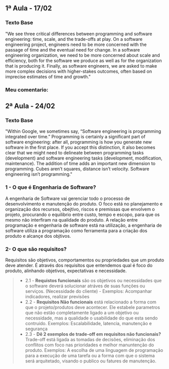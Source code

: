 ## 1ª Aula - 17/02
### Texto Base
"We see three critical differences between programming and software engineering: time, scale, and the trade-offs at play. On a software engineering project, engineers need to be more concerned with the passage of time and the eventual need for change. In a software engineering organization, we need to be more concerned about scale and efficiency, both for the software we produce as well as for the organization that is producing it. Finally, as software engineers, we are asked to make more complex decisions with higher-stakes outcomes, often based on imprecise estimates of time and growth."

### Meu comentario:

## 2ª Aula - 24/02
### Texto Base
"Within Google, we sometimes say, “Software engineering is programming integrated over time.” Programming is certainly a significant part of software engineering: after all, programming is how you generate new software in the first place. If you accept this distinction, it also becomes clear that we might need to delineate between programming tasks (development) and software engineering tasks (development, modification, maintenance). The addition of time adds an important new dimension to programming. Cubes aren’t squares, distance isn’t velocity. Software engineering isn’t programming."


### 1 - O que é Engenharia de Software? 
A engenharia de Software vai gerenciar todo o processo de desenvolvimento e manutenção do produto. O foco está no planejamento e organização dos recursos, obejtivo, riscos e premissas que envolvem o projeto, procurando o equilibrio entre custo, tempo e escopo, para que os mesmo não interfiram na qualidade do produto.
A relação entre programação e engenharia de software está na utilização, a engenharia de software utiliza a programação como ferramenta para a criação dos produto e alcançe dos objtivos.


### 2- O que são requisitos? 
Requisitos são objetivos, comportamentos ou propriedades que um produto deve atender. É através dos requisitos que entendemos qual é foco do produto, alinhando objetivos, expectativas e necessidade.
<br>

 >* 2.1 - **Requistos funcionais** são os objetivos ou necessidades que o software deverá solucionar atráves de suas funções ou serviços. (Necessidade do cliente) - Exemplos: Acompanhar indicadores, realizar previsões
 >* 2.2 - **Requisitos Não funcionais** está relacionado a forma com que o projeto/produtos deve acontecer. Ele estabele parametros que não estão completamente ligado a um objetivo ou necessidade, mas a qualidade o usabilidade do que esta sendo contruido. Exemplos: Escalabilidade, latencia, manutenção e segurança
 >* 2.3 - **Dê 2 exemplos de trade-off em requisitos não funcionais?**
 Trade-off está ligada as tomadas de decisões, eliminação dos conflitos com foco nas prioridades e melhor manuntenção do produto. Exemplos: A escolha de uma linguagem de programação para a execução de uma tarefa ou a forma com que o sistema será arquitetado, visando o publico ou fatures de manutenção. 
